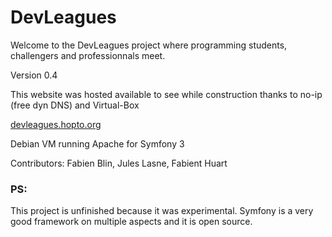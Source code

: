DevLeagues
==========
Welcome to the DevLeagues project where programming students, challengers and professionnals meet.

Version 0.4

This website was hosted available to see while construction thanks to no-ip (free dyn DNS) and Virtual-Box

[devleagues.hopto.org](http://devleagues.hopto.org)

Debian VM running Apache for Symfony 3

Contributors: Fabien Blin, Jules Lasne, Fabient Huart


### PS:
This project is unfinished because it was experimental.
Symfony is a very good framework on multiple aspects and it is open source.
